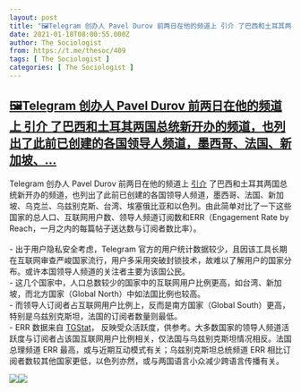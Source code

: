 ```yaml
---
layout: post
title: "🖼Telegram 创办人 Pavel Durov 前两日在他的频道上 引介 了巴西和土耳其两国总统新开办的频道，也列出了此前已创建的各国领导人频道，墨西哥、法国、新加坡、"
date: 2021-01-18T08:00:55.000Z
author: The Sociologist
from: https://t.me/thesoc/409
tags: [ The Sociologist ]
categories: [ The Sociologist ]
---
```

<!--1610956855000-->
[🖼Telegram 创办人 Pavel Durov 前两日在他的频道上 引介 了巴西和土耳其两国总统新开办的频道，也列出了此前已创建的各国领导人频道，墨西哥、法国、新加坡、...](https://t.me/thesoc/409)
------

<div>
<p>Telegram 创办人 Pavel Durov 前两日在他的频道上 <a href="https://t.me/durov/148" target="_blank" rel="noopener" onclick="return confirm('Open this link?\n\n'+this.href);">引介</a> 了巴西和土耳其两国总统新开办的频道，也列出了此前已创建的各国领导人频道，墨西哥、法国、新加坡、乌克兰、乌兹别克斯、台湾、埃塞俄比亚和以色列。由此简单对比了一下这些国家的总人口、互联网用户数、领导人频道订阅数和ERR（Engagement Rate by Reach，一月之内的每篇帖子送达数与订阅者数比率）。<br><br>-  出于用户隐私安全考虑，Telegram 官方的用户统计数据较少，且因该工具长期在互联网审查严峻国家流行，用户多采用突破封锁技术，故难以了解用户的国家分布。或许本国领导人频道的关注者主要为该国公民。<br>-  这几个国家中，人口总数较少的国家中的互联网用户比例更高，如台湾、新加坡，而北方国家（Global North）中如法国比例也较高。<br>-  而领导人订阅者占互联网用户比例上，反而是南方国家（Global South）更高，特别是乌兹别克斯坦，法国的订阅者数量则最低。<br>- ERR 数据来自 <a href="https://tgstat.com/" target="_blank" rel="noopener" onclick="return confirm('Open this link?\n\n'+this.href);">TGStat</a>， 反映受众活跃度，供参考。大多数国家的领导人频道活跃度与订阅者占该国互联网用户比例相关，仅法国与乌兹别克斯坦情况相反。法国总理频道 ERR 最高，或与近期互动模式有关；乌兹别克斯坦总统频道 ERR 相比订阅者数较其他国家更低，以色列亦然，或与两国语言小众减少跨语言传播有关。</p><img src="https://cdn5.telesco.pe/file/QsU-TIDQq08pR1jSU3YcG9Afa5N-OaDedpbVCfN-aRW9ScltZf2UVDUQBKk_eIklP8DOvowFn6BttW3ingNm1ECzuXB8AIA9R6-kQqTIksB29oHhEftPgAN8tLoMGosWwMMpk1hJLzFVqtIUP3D4iekyAAc8wttK3wCU53yG3JareEg5zYvCfQIQ2LXfGStj0OMRIce8hchjeTN1isGBO0EsEAQ_fpI-76eI-5ZTPXQSUdFGg8H7CbQq6gfzLFDLT3olBunejuABQk8t2R0bGkSV87S_yMF1UmgHPIo9FaAMJA262oeX3YF2pAfhbfAa5FxDQhZ4cxeoJDwpqK0IPA.jpg" referrerpolicy="no-referrer"><img src="https://cdn5.telesco.pe/file/l22JBbquN-D-EeQITJxv39oqh69IjIcOae-UPM_LSPXcxgHlQAwdntEFY_QjbC0VpjBCT5GgLf-DZcx2BrUqQEJ7TaL_2wfZrmO09kwz71_x_Xa0Ae_vXDxYxF9z6STiKeqWtAA3a0Aj1npGU_5jo-GOCXh9__KriHYXLTYTKxZqIUAmQiWZusVCC8YmquTw-fysGSxjB55xFo0WrCgoFbW8NG-cV_OPHqwzdj0nf3vTLlMA2Kl04AaD1GEk1rkCcZZHCrlB10WAhFt99I3BA36f_0eQkZHDsKEd755kTDRQ_5g1b0UnoeVM033XW-N3woBNHMQOt0eFhxdo9mrlcg.jpg" referrerpolicy="no-referrer">
</div>
